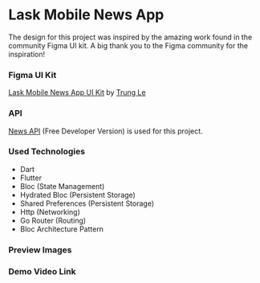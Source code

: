 # Lask Mobile News App

The design for this project was inspired by the amazing work found in the community Figma UI kit. A big thank you to the Figma community for the inspiration!

### Figma UI Kit

[Lask Mobile News App UI Kit](https://www.figma.com/community/file/1232628422702380922/lask-mobile-news-app-ui-kit) by [Trung Le](https://www.figma.com/@lehoaitrungds)

### API

[News API](https://newsapi.org/docs) (Free Developer Version) is used for this project.

### Used Technologies

- Dart
- Flutter
- Bloc (State Management)
- Hydrated Bloc (Persistent Storage)
- Shared Preferences (Persistent Storage)
- Http (Networking)
- Go Router (Routing)
- Bloc Architecture Pattern

### Preview Images

### Demo Video Link

